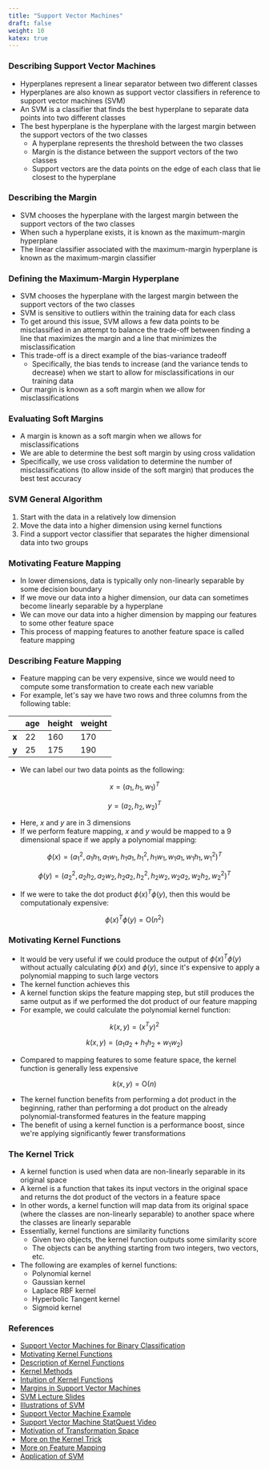 ```yaml
---
title: "Support Vector Machines"
draft: false
weight: 10
katex: true
---
```


### Describing Support Vector Machines
- Hyperplanes represent a linear separator between two different classes
- Hyperplanes are also known as support vector classifiers in reference to support vector machines (SVM)
- An SVM is a classifier that finds the best hyperplane to separate data points into two different classes
- The best hyperplane is the hyperplane with the largest margin between the support vectors of the two classes
	- A hyperplane represents the threshold between the two classes
	- Margin is the distance between the support vectors of the two classes
	- Support vectors are the data points on the edge of each class that lie closest to the hyperplane

### Describing the Margin
- SVM chooses the hyperplane with the largest margin between the support vectors of the two classes
- When such a hyperplane exists, it is known as the maximum-margin hyperplane
- The linear classifier associated with the maximum-margin hyperplane is known as the maximum-margin classifier

### Defining the Maximum-Margin Hyperplane
- SVM chooses the hyperplane with the largest margin between the support vectors of the two classes
- SVM is sensitive to outliers within the training data for each class
- To get around this issue, SVM allows a few data points to be misclassified in an attempt to balance the trade-off between finding a line that maximizes the margin and a line that minimizes the misclassification
- This trade-off is a direct example of the bias-variance tradeoff
	- Specifically, the bias tends to increase (and the variance tends to decrease) when we start to allow for misclassifications in our training data
- Our margin is known as a soft margin when we allow for misclassifications

### Evaluating Soft Margins
- A margin is known as a soft margin when we allows for misclassifications
- We are able to determine the best soft margin by using cross validation
- Specifically, we use cross validation to determine the number of misclassifications (to allow inside of the soft margin) that produces the best test accuracy

### SVM General Algorithm
1. Start with the data in a relatively low dimension
2. Move the data into a higher dimension using kernel functions
3. Find a support vector classifier that separates the higher dimensional data into two groups

### Motivating Feature Mapping
- In lower dimensions, data is typically only non-linearly separable by some decision boundary
- If we move our data into a higher dimension, our data can sometimes become linearly separable by a hyperplane
- We can move our data into a higher dimension by mapping our features to some other feature space
- This process of mapping features to another feature space is called feature mapping

### Describing Feature Mapping
- Feature mapping can be very expensive, since we would need to compute some transformation to create each new variable
- For example, let's say we have two rows and three columns from the following table:

|       | age | height | weight |
| ----- | --- | ------ | ------ |
| **x** | 22  | 160    | 170    |
| **y** | 25  | 175    | 190    |

- We can label our two data points as the following:

$$
x = (a_{1}, h_{1}, w_{1})^{T}
$$

$$
y = (a_{2}, h_{2}, w_{2})^{T}
$$

- Here, $x$ and $y$ are in $3$ dimensions
- If we perform feature mapping, $x$ and $y$ would be mapped to a $9$ dimensional space if we apply a polynomial mapping:

$$
\phi(x) = (a_{1}^{2}, a_{1}h_{1}, a_{1}w_{1}, h_{1}a_{1}, h_{1}^{2}, h_{1}w_{1}, w_{1}a_{1}, w_{1}h_{1}, w_{1}^{2})^{T}
$$

$$
\phi(y) = (a_{2}^{2}, a_{2}h_{2}, a_{2}w_{2}, h_{2}a_{2}, h_{2}^{2}, h_{2}w_{2}, w_{2}a_{2}, w_{2}h_{2}, w_{2}^{2})^{T}
$$

- If we were to take the dot product $\phi(x)^{T}\phi(y)$, then this would be computationaly expensive:

$$
\phi(x)^{T}\phi(y) = \text{O}(n^{2})
$$

### Motivating Kernel Functions
- It would be very useful if we could produce the output of $\phi(x)^{T}\phi(y)$ without actually calculating $\phi(x)$ and $\phi(y)$, since it's expensive to apply a polynomial mapping to such large vectors
- The kernel function achieves this
- A kernel function skips the feature mapping step, but still produces the same output as if we performed the dot product of our feature mapping
- For example, we could calculate the polynomial kernel function:

$$
k(x,y) = (x^{T}y)^{2}
$$

$$
k(x,y) = (a_{1}a_{2} + h_{1}h_{2} + w_{1}w_{2})
$$

- Compared to mapping features to some feature space, the kernel function is generally less expensive

$$
k(x,y) = \text{O}(n)
$$

- The kernel function benefits from performing a dot product in the beginning, rather than performing a dot product on the already polynomial-transformed features in the feature mapping
- The benefit of using a kernel function is a performance boost, since we're applying significantly fewer transformations

### The Kernel Trick
- A kernel function is used when data are non-linearly separable in its original space
- A kernel is a function that takes its input vectors in the original space and returns the dot product of the vectors in a feature space
- In other words, a kernel function will map data from its original space (where the classes are non-linearly separable) to another space where the classes are linearly separable
- Essentially, kernel functions are similarity functions
	- Given two objects, the kernel function outputs some similarity score
	- The objects can be anything starting from two integers, two vectors, etc.
- The following are examples of kernel functions:
	- Polynomial kernel
	- Gaussian kernel
	- Laplace RBF kernel
	- Hyperbolic Tangent kernel
	- Sigmoid kernel

### References
- [Support Vector Machines for Binary Classification](https://uk.mathworks.com/help/stats/support-vector-machines-for-binary-classification.html)
- [Motivating Kernel Functions](https://towardsdatascience.com/kernel-function-6f1d2be6091)
- [Description of Kernel Functions](https://towardsdatascience.com/the-kernel-trick-c98cdbcaeb3f)
- [Kernel Methods](http://www.cs.cmu.edu/~aarti/Class/10701_Spring14/slides/kernel_methods.pdf)
- [Intuition of Kernel Functions](https://stats.stackexchange.com/questions/152897/how-to-intuitively-explain-what-a-kernel-is)
- [Margins in Support Vector Machines](https://towardsdatascience.com/support-vector-machine-simply-explained-fee28eba5496)
- [SVM Lecture Slides](http://web.mit.edu/6.034/wwwbob/svm-notes-long-08.pdf)
- [Illustrations of SVM](http://www.robots.ox.ac.uk/~az/lectures/ml/lect2.pdf)
- [Support Vector Machine Example](https://blog.statsbot.co/support-vector-machines-tutorial-c1618e635e93)
- [Support Vector Machine StatQuest Video](https://www.youtube.com/watch?v=efR1C6CvhmE)
- [Motivation of Transformation Space](https://towardsdatascience.com/truly-understanding-the-kernel-trick-1aeb11560769)
- [More on the Kernel Trick](https://medium.com/@zxr.nju/what-is-the-kernel-trick-why-is-it-important-98a98db0961d)
- [More on Feature Mapping](https://www.quora.com/In-machine-learning-what-is-a-feature-map)
- [Application of SVM](https://infolab.usc.edu/DocsDemos/NG2Ibook_sharifzadeh_mehdi_01.pdf)
